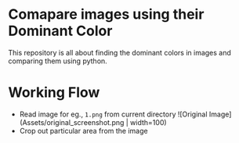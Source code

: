 # Comapare images using their Dominant Color
This repository is all about finding the dominant colors in images and comparing them using python.
# Working Flow
 - Read image for eg., `1.png` from current directory
 ![Original Image](Assets/original_screenshot.png | width=100)
  - Crop out particular area from the image
